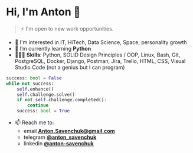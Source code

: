 # Hi, I'm Anton 👋
> ⚡️ I'm open to new work opportunities.

- 👀 I'm interested in IT, HiTech, Data Science, Space, personality growth
- 🌱 I’m currently learning **Python**
- 👨🏻‍💻 **Skills**: Python, SOLID Design Principles / OOP, Linux, Bash, Git, PostgreSQL, Docker, Django, Postman, Jira, Trello, HTML, CSS, Visual Studio Code (not a genius but I can program)
```python
success: bool = False
while not success:
    self.enhance()
    self.challenge.solve()
    if not self.challenge.completed():
        continue
    success: bool = True
```
- 📫 Reach me to:
  - email **[Anton.Savenchuk@gmail.com](mailto:Anton.Savenchuk@gmail.com)**
  - telegram **[@anton_savenchuk](https://t.me/anton_savenchuk)**
  - linkedin **[@anton-savenchuk](https://www.linkedin.com/in/anton-savenchuk-175415235/)**

<!---
anton-savenchuk/anton-savenchuk is a ✨ special ✨ repository because its `README.md` (this file) appears on your GitHub profile.

--->
